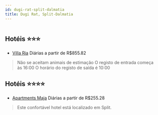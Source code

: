```yaml
---
id: dugi-rat-split-dalmatia
title: Dugi Rat, Split-Dalmatia
---
```


<center><img src="https://photos.hotelbeds.com/giata/58/588884/588884a_hb_a_001.jpg" alt="" /></center>


## Hotéis ⭐️⭐️⭐️

-    [Villa Ria](https://www.hurb.com/aud/https://www.hurb.com/hoteis/dugi-rat/villa-ria-JNP-JP01217C?cmp=18055) Diárias a partir de R$855.82
   > Não se aceitam animais de estimação  O registo de entrada começa às 16:00  O horário do registo de saída é 10:00

## Hotéis ⭐️⭐️⭐️⭐️

-    [Apartments Maja](https://www.hurb.com/aud/https://www.hurb.com/hoteis/dugi-rat/apartments-maja-JNP-JP443362?cmp=18055) Diárias a partir de R$255.28
   > Este confortável hotel está localizado em Split. 
